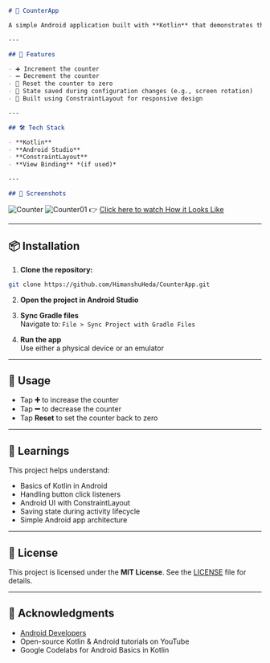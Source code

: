 ```markdown
# 📱 CounterApp

A simple Android application built with **Kotlin** that demonstrates the basics of button handling, UI updates, and activity lifecycle. This app allows users to increment, decrement, and reset a counter value.

---

## 🚀 Features

- ➕ Increment the counter
- ➖ Decrement the counter
- 🔄 Reset the counter to zero
- 💾 State saved during configuration changes (e.g., screen rotation)
- 🧩 Built using ConstraintLayout for responsive design

---

## 🛠 Tech Stack

- **Kotlin**
- **Android Studio**
- **ConstraintLayout**
- **View Binding** *(if used)*

---

## 📸 Screenshots

```

![Counter](https://github.com/user-attachments/assets/7594ed4a-b7bc-4c48-b0f1-22c7e031a1d0)
![Counter01](https://github.com/user-attachments/assets/7393772a-b1ff-4682-b17c-ab86eaec0cc7) 
👉 [Click here to watch How it Looks Like](app\src\main\res\drawable\CounterVid.mp4)

---

## 📦 Installation

1. **Clone the repository:**

```bash
git clone https://github.com/HimanshuHeda/CounterApp.git
```

2. **Open the project in Android Studio**

3. **Sync Gradle files**  
   Navigate to: `File > Sync Project with Gradle Files`

4. **Run the app**  
   Use either a physical device or an emulator

---

## 🎯 Usage

- Tap **➕** to increase the counter
- Tap **➖** to decrease the counter
- Tap **Reset** to set the counter back to zero

---

## 🧠 Learnings

This project helps understand:

- Basics of Kotlin in Android
- Handling button click listeners
- Android UI with ConstraintLayout
- Saving state during activity lifecycle
- Simple Android app architecture

---

## 📝 License

This project is licensed under the **MIT License**. See the [LICENSE](LICENSE) file for details.

---

## 🙌 Acknowledgments

- [Android Developers](https://developer.android.com/)
- Open-source Kotlin & Android tutorials on YouTube
- Google Codelabs for Android Basics in Kotlin
